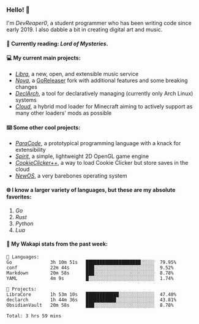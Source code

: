 ### Hello! 👋

I'm _DevReaper0_, a student programmer who has been writing code since early 2019. I also dabble a bit in creating digital art and music.

#### 📖 Currently reading: *Lord of Mysteries*.

#### 💻 My current main projects:

-   _[Libra](https://github.com/LibraMusic)_, a new, open, and extensible music service
-   _[Nova](https://github.com/LibraMusic/Nova)_, a [GoReleaser](https://github.com/goreleaser/goreleaser) fork with additional features and some breaking changes
-   _[DeclArch](https://github.com/DevReaper0/declarch)_, a tool for declaratively managing (currently only Arch Linux) systems
-   _[Cloud](https://github.com/CloudLoaderMC/CloudLoader)_, a hybrid mod loader for Minecraft aiming to actively support as many other loaders' mods as possible

#### ⌨️ Some other cool projects:

-   _[ParaCode](https://github.com/ParaCodeLang/ParaCode)_, a prototypical programming language with a knack for extensibility
-   _[Spirit](https://gitlab.com/DevReaper0/SpiritEngine)_, a simple, lightweight 2D OpenGL game engine
-   _[CookieClicker++](https://github.com/DevReaper0/CookieClickerPlusPlus)_, a way to load Cookie Clicker but store saves in the cloud
-   _[NewOS](https://github.com/DevReaper0/NewOS)_, a very barebones operating system

#### 🌐 I know a larger variety of languages, but these are my absolute favorites:

1. _Go_
2. _Rust_
3. _Python_
4. _Lua_

#### 📡 My Wakapi stats from the past week:

```text
💾 Languages:
Go              3h 10m 51s   ████████████████████░░░░░  79.95%
conf            22m 44s      ███░░░░░░░░░░░░░░░░░░░░░░  9.52%
Markdown        20m 58s      ███░░░░░░░░░░░░░░░░░░░░░░  8.78%
YAML            4m 9s        █░░░░░░░░░░░░░░░░░░░░░░░░  1.74%

💼 Projects:
LibraCore       1h 53m 10s   ████████████░░░░░░░░░░░░░  47.40%
declarch        1h 44m 36s   ███████████░░░░░░░░░░░░░░  43.81%
ObsidianVault   20m 58s      ███░░░░░░░░░░░░░░░░░░░░░░  8.78%

Total: 3 hrs 59 mins
```
